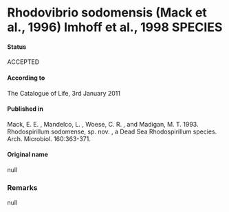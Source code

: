 # Rhodovibrio sodomensis (Mack et al., 1996) Imhoff et al., 1998 SPECIES

#### Status
ACCEPTED

#### According to
The Catalogue of Life, 3rd January 2011

#### Published in
Mack, E. E. , Mandelco, L. , Woese, C. R. , and Madigan, M. T. 1993. Rhodospirillum sodomense, sp. nov. , a Dead Sea Rhodospirillum species. Arch. Microbiol. 160:363-371.

#### Original name
null

### Remarks
null